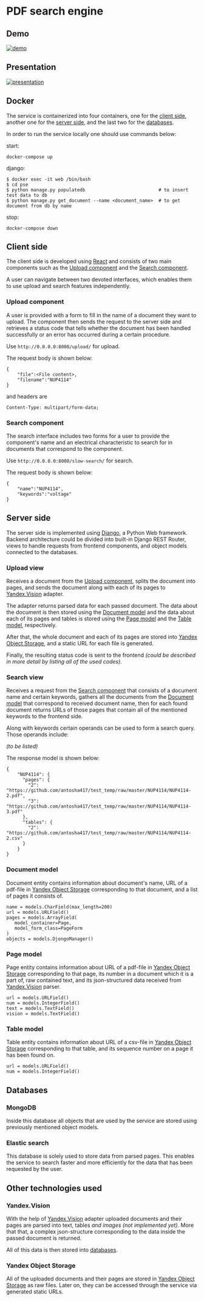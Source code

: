 # PDF search engine

## Demo

[![demo](docs/pdf-search-engine-demo-video-preview.jpg)](https://disk.yandex.ru/i/XbzvvcUy0dUPjg)

## Presentation

[![presentation](docs/pdf-search-engine-presentation-preview.jpg)](https://docs.google.com/presentation/d/1y-OUtIW3nXvXbSn-BWsRmvaYVhP_hJA2_fD6fH5om2Q)

## Docker
The service is containerized into four containers, one for the [client side](#client-side), another one for the [server side](#server-side), and the last two for the [databases](#databases).

In order to run the service locally one should use commands below:

start:
```shell script
docker-compose up
```

django:
```shell script
$ docker exec -it web /bin/bash
$ cd pse
$ python manage.py populatedb                           # to insert test data to db
$ python manage.py get_document --name <document_name>  # to get document from db by name
```

stop:
```shell script
docker-compose down
```

## Client side
The client side is developed using [React](https://reactjs.org/ "React.js home page") and consists of two main components such as the [Upload component](#upload-component) and the [Search component](#search-component).

A user can navigate between two devoted interfaces, which enables them to use upload and search features independently.

### Upload component
A user is provided with a form to fill in the name of a document they want to upload. The component then sends the request to the server side and retrieves a status code that tells whether the document has been handled successfully or an error has occurred during a certain procedure.

Use `http://0.0.0.0:8000/upload/` for upload.

The request body is shown below:
```
{
    "file":<File content>,
    "filename":"NUP4114"
}
```

and headers are
```
Content-Type: multipart/form-data;
```

### Search component
The search interface includes two forms for a user to provide the component's name and an electrical characteristic to search for in documents that correspond to the component.

Use `http://0.0.0.0:8000/slow-search/` for search.

The request body is shown below:
```
{
    "name":"NUP4114",
    "keywords":"voltage"
}
```

## Server side
The server side is implemented using [Django](https://www.djangoproject.com/ "Django project home page"), a Python Web framework. Backend architecture could be divided into built-in Django REST Router, views to handle requests from frontend components, and object models connected to the databases.

### Upload view
Receives a document from the [Upload component](#upload-component), splits the document into pages, and sends the document along with each of its pages to [Yandex.Vision](#yandexvision) adapter.

The adapter returns parsed data for each passed document. The data about the document is then stored using the [Document model](#document-model) and the data about each of its pages and tables is stored using the [Page model](#page-model) and the [Table model](#table-model), respectively.

After that, the whole document and each of its pages are stored into [Yandex Object Storage](#yandex-object-storage), and a static URL for each file is generated.

Finally, the resulting status code is sent to the frontend _(could be described in more detail by listing all of the used codes)_.

### Search view

Receives a request from the [Search component](#search-component) that consists of a document name and certain keywords, gathers all the documents from the [Document model](#document-model) that correspond to received document name, then for each found document returns URLs of those pages that contain all of the mentioned keywords to the frontend side.

Along with keywords certain operands can be used to form a search query. Those operands include:

_(to be listed)_

The response model is shown below:
```
{
    "NUP4114": {
      "pages": {
        "2": "https://github.com/antosha417/test_temp/raw/master/NUP4114/NUP4114-2.pdf",
        "3": "https://github.com/antosha417/test_temp/raw/master/NUP4114/NUP4114-3.pdf"
      },
      "tables": {
        "2": "https://github.com/antosha417/test_temp/raw/master/NUP4114/NUP4114-2.csv"
      }
    }
}
```

### Document model
Document entity contains information about document's name, URL of a pdf-file in [Yandex Object Storage](#yandex-object-storage) corresponding to that document, and a list of pages it consists of.
```
name = models.CharField(max_length=200)
url = models.URLField()
pages = models.ArrayField(
   model_container=Page,
   model_form_class=PageForm
)
objects = models.DjongoManager()
```
### Page model
Page entity contains information about URL of a pdf-file in [Yandex Object Storage](#yandex-object-storage) corresponding to that page, its number in a document which it is a part of, raw contained text, and its json-structured data received from [Yandex.Vision](#yandex.vision) parser.
```
url = models.URLField()
num = models.IntegerField()
text = models.TextField()
vision = models.TextField()
```
### Table model
Table entity contains information about URL of a csv-file in [Yandex Object Storage](#yandex-object-storage) corresponding to that table, and its sequence number on a page it has been found on.
```
url = models.URLField()
num = models.IntegerField()
```
## Databases
### MongoDB
Inside this database all objects that are used by the service are stored using previously mentioned object models.

### Elastic search
This database is solely used to store data from parsed pages. This enables the service to search faster and more efficiently for the data that has been requested by the user.

## Other technologies used
### Yandex.Vision
With the help of [Yandex.Vision](https://cloud.yandex.ru/services/vision "Yandex Vision home page") adapter uploaded documents and their pages are parsed into text, tables _and images (not implemented yet)_. More that that, a complex json-structure corresponding to the data inside the passed document is returned.

All of this data is then stored into [databases](#databases).

### Yandex Object Storage
All of the uploaded documents and their pages are stored in [Yandex Object Storage](https://cloud.yandex.ru/services/storage "Yandex Object Storage home page") as raw files. Later on, they can be accessed through the service via generated static URLs.
